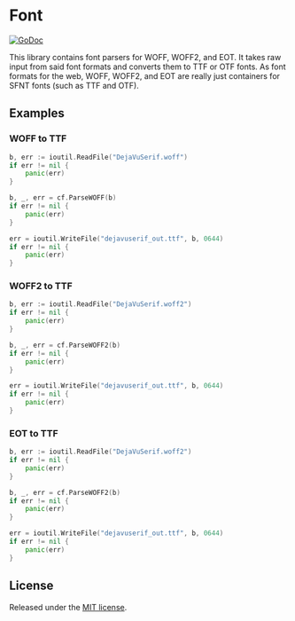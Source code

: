 # Font
[![GoDoc](http://godoc.org/github.com/tdewolff/canvas/font?status.svg)](http://godoc.org/github.com/tdewolff/canvas/font)

This library contains font parsers for WOFF, WOFF2, and EOT. It takes raw input from said font formats and converts them to TTF or OTF fonts. As font formats for the web, WOFF, WOFF2, and EOT are really just containers for SFNT fonts (such as TTF and OTF).

## Examples
### WOFF to TTF
``` go
b, err := ioutil.ReadFile("DejaVuSerif.woff")
if err != nil {
    panic(err)
}

b, _, err = cf.ParseWOFF(b)
if err != nil {
    panic(err)
}

err = ioutil.WriteFile("dejavuserif_out.ttf", b, 0644)
if err != nil {
    panic(err)
}
```

### WOFF2 to TTF
``` go
b, err := ioutil.ReadFile("DejaVuSerif.woff2")
if err != nil {
    panic(err)
}

b, _, err = cf.ParseWOFF2(b)
if err != nil {
    panic(err)
}

err = ioutil.WriteFile("dejavuserif_out.ttf", b, 0644)
if err != nil {
    panic(err)
}
```

### EOT to TTF
``` go
b, err := ioutil.ReadFile("DejaVuSerif.woff2")
if err != nil {
    panic(err)
}

b, _, err = cf.ParseWOFF2(b)
if err != nil {
    panic(err)
}

err = ioutil.WriteFile("dejavuserif_out.ttf", b, 0644)
if err != nil {
    panic(err)
}
```

## License
Released under the [MIT license](LICENSE.md).

